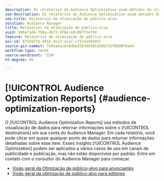 ```yaml
---
description: Os relatórios do Audience Optimization usam métodos de visualização de dados para retornar informações sobre os destinos em sua conta Audience Manager. Em cada relatório, você pode clicar em quase qualquer ponto de dados para retornar informações detalhadas sobre esse item. Esses insights do Audience Optimization podem ser aplicados a vários casos de uso em canais de publicidade e publicação, mas não estão disponíveis por padrão. Entre em contato com o consultor do Audience Manager para começar.
seo-description: Os relatórios do Audience Optimization usam métodos de visualização de dados para retornar informações sobre os destinos em sua conta Audience Manager. Em cada relatório, você pode clicar em quase qualquer ponto de dados para retornar informações detalhadas sobre esse item. Esses insights do Audience Optimization podem ser aplicados a vários casos de uso em canais de publicidade e publicação, mas não estão disponíveis por padrão. Entre em contato com o consultor do Audience Manager para começar.
seo-title: Relatórios de otimização de público-alvo
solution: Audience Manager
title: Relatórios de otimização de público-alvo
uuid: b06efa28-f56a-4b72-978e-e0c067f54798
feature: Relatórios de otimização de público-alvo
exl-id: 673267fb-5655-4cc2-ac2c-c717ea5830fc
source-git-commit: fe01ebac8c0d0ad3630d3853e0bf32f0b00f6a44
workflow-type: tm+mt
source-wordcount: '214'
ht-degree: 8%

---
```


# [!UICONTROL Audience Optimization Reports] {#audience-optimization-reports}

O [!UICONTROL Audience Optimization Reports] usa métodos de visualização de dados para retornar informações sobre o [!UICONTROL destinations] em sua conta do Audience Manager. Em cada relatório, você pode clicar em quase qualquer ponto de dados para retornar informações detalhadas sobre esse item. Esses insights [!UICONTROL Audience Optimization] podem ser aplicados a vários casos de uso em canais de publicidade e publicação, mas não estão disponíveis por padrão. Entre em contato com o consultor do Audience Manager para começar.

+ [Visão geral da Otimização de público-alvo para anunciantes](aor-advertisers/aor-advertisers.md)
+ [Visão geral da otimização de público-alvo para editores](aor-publishers/aor-publishers.md)
